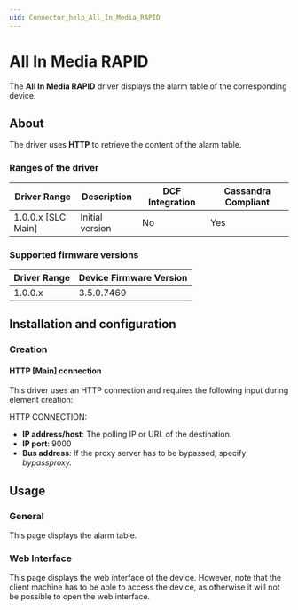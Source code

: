 ```yaml
---
uid: Connector_help_All_In_Media_RAPID
---
```


# All In Media RAPID

The **All In Media RAPID** driver displays the alarm table of the corresponding device.

## About

The driver uses **HTTP** to retrieve the content of the alarm table.

### Ranges of the driver

| **Driver Range**     | **Description** | **DCF Integration** | **Cassandra Compliant** |
|----------------------|-----------------|---------------------|-------------------------|
| 1.0.0.x \[SLC Main\] | Initial version | No                  | Yes                     |

### Supported firmware versions

| **Driver Range** | **Device Firmware Version** |
|------------------|-----------------------------|
| 1.0.0.x          | 3.5.0.7469                  |

## Installation and configuration

### Creation

#### HTTP \[Main\] connection

This driver uses an HTTP connection and requires the following input during element creation:

HTTP CONNECTION:

- **IP address/host**: The polling IP or URL of the destination.
- **IP port**: 9000
- **Bus address**: If the proxy server has to be bypassed, specify *bypassproxy.*

## Usage

### General

This page displays the alarm table.

### Web Interface

This page displays the web interface of the device. However, note that the client machine has to be able to access the device, as otherwise it will not be possible to open the web interface.

